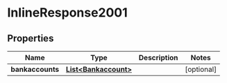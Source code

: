 
# InlineResponse2001

## Properties
Name | Type | Description | Notes
------------ | ------------- | ------------- | -------------
**bankaccounts** | [**List&lt;Bankaccount&gt;**](Bankaccount.md) |  |  [optional]



